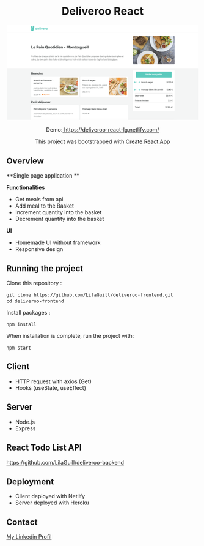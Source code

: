 <h1 align="center">Deliveroo React</h1>

<p align="center">
  <img width="500" src="https://github.com/LilaGuill/deliveroo-frontend/blob/master/public/screen.png" alt="capture-1">
</p>

<p align="center">
  Demo:<a href="https://todolist-react-lg.netlify.com/" target="_blank"> https://deliveroo-react-lg.netlify.com/</a>
</p>
<p align="center">
 This project was bootstrapped with <a href=https://github.com/facebook/create-react-app. target="_blank">Create React App</a>
</p>

## Overview

**Single page application **

**Functionalities**

- Get meals from api
- Add meal to the Basket
- Increment quantity into the basket
- Decrement quantity into the basket

**UI**

- Homemade UI without framework
- Responsive design

## Running the project

Clone this repository :

```
git clone https://github.com/LilaGuill/deliveroo-frontend.git
cd deliveroo-frontend
```

Install packages :

```
npm install
```

When installation is complete, run the project with:

```
npm start
```

## Client

- HTTP request with axios (Get)
- Hooks (useState, useEffect)

## Server

- Node.js
- Express

## React Todo List API

<a href="https://github.com/LilaGuill/react-todo-list-api">https://github.com/LilaGuill/deliveroo-backend</a>

## Deployment

- Client deployed with Netlify
- Server deployed with Heroku

## Contact

<a href="https://www.linkedin.com/in/lila-guillermic-66542476/" target="_blank">My Linkedin Profil</a>
